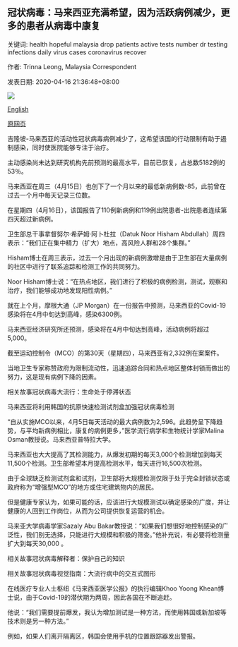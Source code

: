 ## 冠状病毒：马来西亚充满希望，因为活跃病例减少，更多的患者从病毒中康复

关键词: health hopeful malaysia drop patients active tests number dr testing infections daily virus cases coronavirus recover

作者: Trinna Leong, Malaysia Correspondent

发表日期: 2020-04-16 21:36:48+08:00

![](https://www.straitstimes.com/sites/default/files/styles/x_large/public/articles/2020/04/16/rk_my-tests_160420.jpg?itok=IDP9ph69)

[English](Coronavirus%3A%20Malaysia%20is%20hopeful%20as%20active%20cases%20drop%20and%20more%20patients%20recover%20from%20virus.md)

[原网页](https://www.straitstimes.com/asia/se-asia/coronavirus-malaysia-is-hopeful-as-active-cases-drop-and-more-patients-recover-from)

吉隆坡-马来西亚的活动性冠状病毒病例减少了，这希望该国的行动限制有助于遏制感染，同时使医院能够专注于治疗。

主动感染尚未达到研究机构先前预测的最高水平，目前已恢复，占总数5182例的53％。

马来西亚在周三（4月15日）也创下了一个月以来的最低新病例数-85，此前曾在过去一个月中每天记录三位数。

在星期四（4月16日），该国报告了110例新病例和119例出院患者-出院患者连续第四天超过新病例。

卫生部总干事拿督努尔·希萨姆·阿卜杜拉（Datuk Noor Hisham Abdullah）周四表示：“我们正在集中精力（扩大）地点，高风险人群和28个集群。”

Hisham博士在周三表示，过去一个月出现的新病例激增是由于卫生部在大量病例的社区中进行了联系追踪和检测工作的共同努力。

Noor Hisham博士说：“在热点地区，我们进行了积极的病例检测，测试，观察和治疗，我们能够成功地发现阳性病例。”

就在上个月，摩根大通（JP Morgan）在一份报告中预测，马来西亚的Covid-19感染将在4月中旬达到高峰，感染6300例。

马来西亚经济研究所还预测，感染将在4月中旬达到高峰，活动病例将超过5,000。

截至运动控制令（MCO）的第30天（星期四），马来西亚有2,332例在案案件。

当地卫生专家称赞政府为限制流动性，迅速追踪合同和热点地区整体封锁而做出的努力，这是现有病例下降的因素。

相关故事冠状病毒大流行：生命处于停滞状态

马来西亚将利用韩国的抗原快速检测试剂盒加强冠状病毒检测

“自从实施MCO以来，4月5日每天活动的最大病例数为2,596。此趋势呈下降趋势，与平均新病例相比，康复的病例更多，”医学流行病学和生物统计学家Malina Osman教授说。马来西亚普特拉大学。

马来西亚也大大提高了其检测能力，从爆发初期的每天3,000个检测增加到每天11,500个检测。卫生部希望本月提高检测水平，每天进行16,500次检测。

由于全球缺乏检测试剂盒和试剂，卫生部将大规模检测仅限于处于完全封锁状态或政府称为“增强型MCO”的地方或住宅建筑物内的居民。

但是健康专家认为，如果可能的话，应该进行大规模测试以确定感染的广度，并让健康的人回到工作岗位，从而为公司提供恢复运营的机会。

马来亚大学病毒学家Sazaly Abu Bakar教授说：“如果我们想很好地控制感染的广泛性，我们别无选择，只能进行大规模和积极的筛查。”他补充说，有必要将检测量扩大到每天30,000 。

相关故事冠状病毒解释者：保护自己的知识

相关故事冠状病毒视觉指南：大流行病中的交互式图形

在线医疗专业人士枢纽《马来西亚医学公报》的执行编辑Khoo Yoong Khean博士说，由于Covid-19的潜伏期为两周，因此各国在不断追赶。

他说：“我们需要提前爆发，我认为增加测试是一种方法，而使用韩国或新加坡等技术则是另一种方法。”

例如，如果人们离开隔离区，韩国会使用手机的位置跟踪器发出警报。